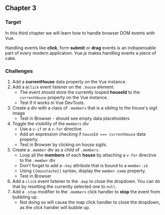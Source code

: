 ## Chapter 3

### Target

In this third chapter we will learn how to handle browser DOM events with Vue. 

Handling events like **click**, form **submit** or **drag** events is an indispensable part of every modern application. Vue.js makes handling events a piece of cake.

### Challenges

1. Add a **currentHouse** data property on the Vue instance.
2. Add a `@click` event listener on the `.house` element.
    - The event should store the currently looped **houseId** to the `currentHouse` property on the Vue instance.
    - Test if it works in Vue DevTools.
3. Create a div with a class of `.members` that is a sibling to the house's sigil image 
    - Test in Browser - should see empty data placeholders
4. Toggle the visibility of the `members` div 
    - Use a `v-if` or a `v-for` directive
    - Add an expression checking if `houseId === currentHouse` data property.
    - Test in Browser by clicking on house sigils.
5. ​Create a `.member` div as a child of `.members`.
    - Loop all the **members** of each **house** by attaching a `v-for` directive to the `.member` div
    - Don't forget to add a `:key` attribute that is bound to a `member.id`
    - Using `{{moustache}}` syntax, display the `member.name` property.
    - Test in Browser
7. Add a `click` event listener to the `.map` to close the dropdown. You can do that by resetting the currently selected one to `null`.
8. Add a `.stop` modifier to the `.members` click handler to **stop** the event from bubbling up.
    - Not doing so will cause the map click handler to close the dropdown, as the click handler will bubble up.

